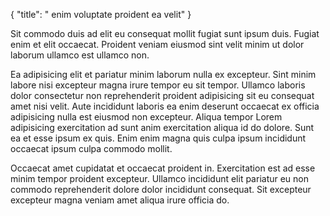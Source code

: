 {
  "title": " enim voluptate proident ea velit"
}

Sit commodo duis ad elit eu consequat mollit fugiat sunt ipsum duis. Fugiat enim et elit occaecat. Proident veniam eiusmod sint velit minim ut dolor laborum ullamco est ullamco non.

Ea adipisicing elit et pariatur minim laborum nulla ex excepteur. Sint minim labore nisi excepteur magna irure tempor eu sit tempor. Ullamco laboris dolor consectetur non reprehenderit proident adipisicing sit eu consequat amet nisi velit. Aute incididunt laboris ea enim deserunt occaecat ex officia adipisicing nulla est eiusmod non excepteur. Aliqua tempor Lorem adipisicing exercitation ad sunt anim exercitation aliqua id do dolore. Sunt ea et esse ipsum ex quis. Enim enim magna quis culpa ipsum incididunt occaecat ipsum culpa commodo mollit.

Occaecat amet cupidatat et occaecat proident in. Exercitation est ad esse minim tempor proident excepteur. Ullamco incididunt elit pariatur eu non commodo reprehenderit dolore dolor incididunt consequat. Sit excepteur excepteur magna veniam amet aliqua irure officia do.